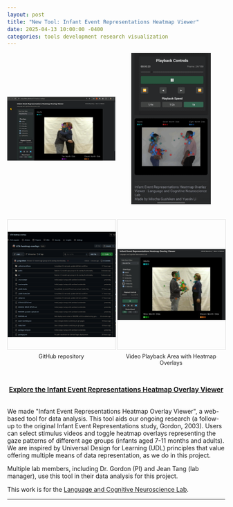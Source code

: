 ```yaml
---
layout: post
title: "New Tool: Infant Event Representations Heatmap Viewer"
date: 2025-04-13 10:00:00 -0400
categories: tools development research visualization
---
```


<div style="display: flex; justify-content: space-between; margin-bottom: 2rem; flex-wrap: wrap;">
  <div style="width: 48%; min-width: 250px; text-align: center;">
    <img src="/media/2025-04-13 overlay-gif Recording 2025-04-13 200426_1.gif" alt="Infant Event Representations with Heatmap Overlay - Demo 1" style="width: 100%; height: 350px; object-fit: contain;">
  </div>
  <div style="width: 48%; min-width: 250px; text-align: center;">
    <img src="/media/2025-04-13 overlay-gif20250413_200549.gif" alt="Infant Event Representations with Heatmap Overlay - Demo 2" style="width: 100%; height: 350px; object-fit: contain;">
  </div>
</div>

<div style="display: flex; justify-content: space-between; margin-bottom: 2rem; flex-wrap: wrap;">
  <div style="width: 48%; min-width: 250px; text-align: center;">
    <img src="/media/2025-04-13 overlays Screenshot 2025-04-13 194556.png" alt="Heatmap Overlay Viewer Interface Left Panel" style="width: 100%; height: 300px; object-fit: contain; border: 1px solid #ddd;">
    <p style="text-align: center; font-size: 0.9em; margin-top: 5px;">GitHub repository</p>
  </div>
  <div style="width: 48%; min-width: 250px; text-align: center;">
    <img src="/media/2025-04-13 overlays Screenshot 2025-04-13 194425.png" alt="Heatmap Overlay Viewer Interface Video Area" style="width: 100%; height: 300px; object-fit: contain; border: 1px solid #ddd;">
    <p style="text-align: center; font-size: 0.9em; margin-top: 5px;">Video Playback Area with Heatmap Overlays</p>
  </div>
</div>

<p style="text-align: center; margin: 2rem 0;">
  <a href="https://yurigushiken.github.io/LCN-heatmap-overlays/" target="_blank" style="font-size: 1.1em; font-weight: bold;">Explore the Infant Event Representations Heatmap Overlay Viewer</a>
</p>

We made "Infant Event Representations Heatmap Overlay Viewer", a web-based tool for data analysis. This tool aids our ongoing research (a follow-up to the original Infant Event Representations study, Gordon, 2003). Users can select stimulus videos and toggle heatmap overlays representing the gaze patterns of different age groups (infants aged 7-11 months and adults). We are inspired by Universal Design for Learning (UDL) principles that value offering multiple means of data representation, as we do in this project.

Multiple lab members, including Dr. Gordon (PI) and Jean Tang (lab manager), use this tool in their data analysis for this project.

This work is for the [Language and Cognitive Neuroscience Lab](https://www.tc.columbia.edu/lcl/).

---